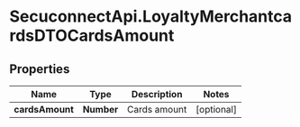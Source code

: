 # SecuconnectApi.LoyaltyMerchantcardsDTOCardsAmount

## Properties
Name | Type | Description | Notes
------------ | ------------- | ------------- | -------------
**cardsAmount** | **Number** | Cards amount | [optional] 


